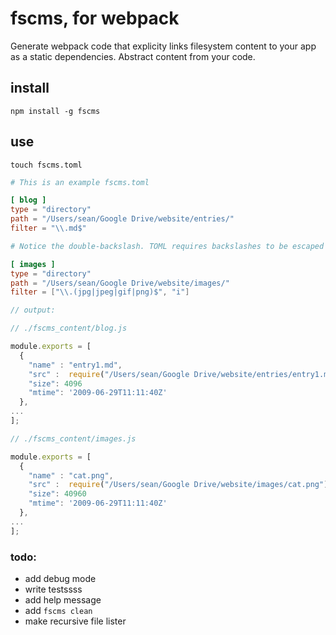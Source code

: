 # fscms, for webpack

Generate webpack code that explicity links filesystem content to your app as a static dependencies.
Abstract content from your code.

## install
```
npm install -g fscms
```

## use
```
touch fscms.toml
```

```toml
# This is an example fscms.toml

[ blog ]
type = "directory"
path = "/Users/sean/Google Drive/website/entries/"
filter = "\\.md$"

# Notice the double-backslash. TOML requires backslashes to be escaped in strings.

[ images ]
type = "directory"
path = "/Users/sean/Google Drive/website/images/"
filter = ["\\.(jpg|jpeg|gif|png)$", "i"]

```
```javascript
// output:

// ./fscms_content/blog.js

module.exports = [
  {
    "name" : "entry1.md",
    "src" :  require("/Users/sean/Google Drive/website/entries/entry1.md"),
    "size": 4096
    "mtime": '2009-06-29T11:11:40Z'
  },
...
];

// ./fscms_content/images.js

module.exports = [
  {
    "name" : "cat.png",
    "src" :  require("/Users/sean/Google Drive/website/images/cat.png"),
    "size": 40960
    "mtime": '2009-06-29T11:11:40Z'
  },
...
];
```

### todo:
- add debug mode
- write testssss
- add help message
- add `fscms clean`
- make recursive file lister
